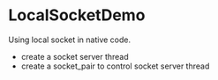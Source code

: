 # LocalSocketDemo

Using local socket in native code.

* create a socket server thread
* create a socket_pair to control socket server thread
